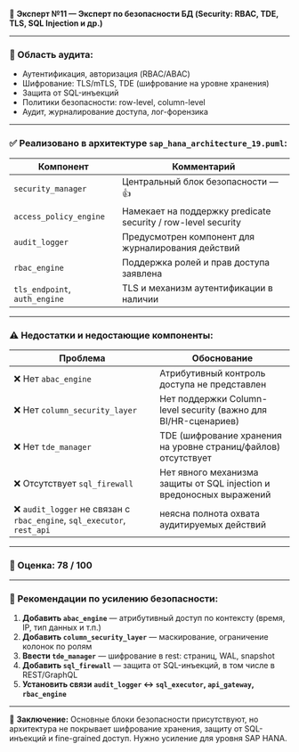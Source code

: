 🔐 **Эксперт №11 — Эксперт по безопасности БД (Security: RBAC, TDE, TLS, SQL Injection и др.)**

---

### 🎯 Область аудита:

* Аутентификация, авторизация (RBAC/ABAC)
* Шифрование: TLS/mTLS, TDE (шифрование на уровне хранения)
* Защита от SQL-инъекций
* Политики безопасности: row-level, column-level
* Аудит, журналирование доступа, лог-форензика

---

### ✅ Реализовано в архитектуре `sap_hana_architecture_19.puml`:

| Компонент                     | Комментарий                                                   |
| ----------------------------- | ------------------------------------------------------------- |
| `security_manager`            | Центральный блок безопасности — 👍                            |
| `access_policy_engine`        | Намекает на поддержку predicate security / row-level security |
| `audit_logger`                | Предусмотрен компонент для журналирования действий            |
| `rbac_engine`                 | Поддержка ролей и прав доступа заявлена                       |
| `tls_endpoint`, `auth_engine` | TLS и механизм аутентификации в наличии                       |

---

### ⚠️ Недостатки и недостающие компоненты:

| Проблема                                                               | Обоснование                                                          |
| ---------------------------------------------------------------------- | -------------------------------------------------------------------- |
| ❌ Нет `abac_engine`                                                    | Атрибутивный контроль доступа не представлен                         |
| ❌ Нет `column_security_layer`                                          | Нет поддержки Column-level security (важно для BI/HR-сценариев)      |
| ❌ Нет `tde_manager`                                                    | TDE (шифрование хранения на уровне страниц/файлов) отсутствует       |
| ❌ Отсутствует `sql_firewall`                                           | Нет явного механизма защиты от SQL injection и вредоносных выражений |
| ❌ `audit_logger` не связан с `rbac_engine`, `sql_executor`, `rest_api` | неясна полнота охвата аудитируемых действий                          |

---

### 💯 Оценка: **78 / 100**

---

### 🔧 Рекомендации по усилению безопасности:

1. **Добавить `abac_engine`** — атрибутивный доступ по контексту (время, IP, тип данных и т.п.)
2. **Добавить `column_security_layer`** — маскирование, ограничение колонок по ролям
3. **Ввести `tde_manager`** — шифрование в rest: страниц, WAL, snapshot
4. **Добавить `sql_firewall`** — защита от SQL-инъекций, в том числе в REST/GraphQL
5. **Установить связи `audit_logger` ↔ `sql_executor`, `api_gateway`, `rbac_engine`**

---

🔐 **Заключение:** Основные блоки безопасности присутствуют, но архитектура не покрывает шифрование хранения, защиту от SQL-инъекций и fine-grained доступ. Нужно усиление для уровня SAP HANA.

